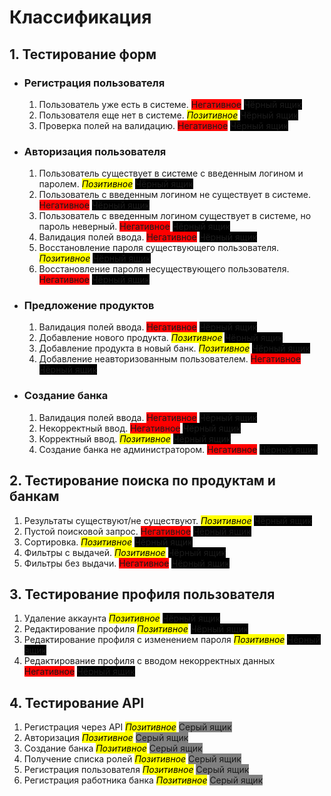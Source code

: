 # Классификация

## 1. Тестирование форм

- ### Регистрация пользователя

    1. Пользователь уже есть в системе.  <span style="background-color: red">Негативное</span> <span style="background-color: black">Чёрный ящик</span>
    2. Пользователя еще нет в системе.  <mark>*Позитивное*</mark> <span style="background-color: black">Чёрный ящик</span>
    3. Проверка полей на валидацию. <span style="background-color: red">Негативное</span> <span style="background-color: black">Чёрный ящик</span>

- ### Авторизация пользователя

    1. Пользователь существует в системе с введенным логином и паролем. <mark>*Позитивное*</mark> <span style="background-color: black">Чёрный ящик</span>
    2. Пользователь с введенным логином не существует в системе. <span style="background-color: red">Негативное</span> <span style="background-color: black">Чёрный ящик</span>
    3. Пользователь с введенным логином существует в системе, но пароль неверный. <span style="background-color: red">Негативное</span> <span style="background-color: black">Чёрный ящик</span>
    4. Валидация полей ввода. <span style="background-color: red">Негативное</span> <span style="background-color: black">Чёрный ящик</span>
    5. Восстановление пароля существующего пользователя. <mark>*Позитивное*</mark> <span style="background-color: black">Чёрный ящик</span>
    6. Восстановление пароля несуществующего пользователя. <span style="background-color: red">Негативное</span> <span style="background-color: black">Чёрный ящик</span>

- ### Предложение продуктов

    1. Валидация полей ввода. <span style="background-color: red">Негативное</span> <span style="background-color: black">Чёрный ящик</span>
    2. Добавление нового продукта. <mark>*Позитивное*</mark> <span style="background-color: black">Чёрный ящик</span>
    3. Добавление продукта в новый банк. <mark>*Позитивное*</mark> <span style="background-color: black">Чёрный ящик</span>
    4. Добавление неавторизованным пользователем. <span style="background-color: red">Негативное</span> <span style="background-color: black">Чёрный ящик</span>
    

- ### Создание банка

    1. Валидация полей ввода. <span style="background-color: red">Негативное</span> <span style="background-color: black">Чёрный ящик</span>
    2. Некорректный ввод. <span style="background-color: red">Негативное</span> <span style="background-color: black">Чёрный ящик</span>
    3. Корректный ввод. <mark>*Позитивное*</mark> <span style="background-color: black">Чёрный ящик</span>
    4. Создание банка не администратором. <span style="background-color: red">Негативное</span> <span style="background-color: black">Чёрный ящик</span>

## 2. Тестирование поиска по продуктам и банкам

1. Результаты существуют/не существуют. <mark>*Позитивное*</mark> <span style="background-color: black">Чёрный ящик</span>
2. Пустой поисковой запрос. <span style="background-color: red">Негативное</span> <span style="background-color: black">Чёрный ящик</span>
3. Сортировка. <mark>*Позитивное*</mark> <span style="background-color: black">Чёрный ящик</span>
4. Фильтры с выдачей. <mark>*Позитивное*</mark> <span style="background-color: black">Чёрный ящик</span>
5. Фильтры без выдачи. <span style="background-color: red">Негативное</span> <span style="background-color: black">Чёрный ящик</span>

## 3. Тестирование профиля пользователя

1. Удаление аккаунта <mark>*Позитивное*</mark> <span style="background-color: black">Чёрный ящик</span>
2. Редактирование профиля <mark>*Позитивное*</mark> <span style="background-color: black">Чёрный ящик</span>
3. Редактирование профиля с изменением пароля <mark>*Позитивное*</mark> <span style="background-color: black">Чёрный ящик</span>
4. Редактирование профиля с вводом некорректных данных <span style="background-color: red">Негативное</span> <span style="background-color: black">Чёрный ящик</span>

## 4. Тестирование API
1. Регистрация через API <mark>*Позитивное*</mark> <span style="background-color: grey">Серый ящик</span>
2. Авторизация <mark>*Позитивное*</mark> <span style="background-color: grey">Серый ящик</span>
3. Создание банка <mark>*Позитивное*</mark> <span style="background-color: grey">Серый ящик</span>
4. Получение списка ролей <mark>*Позитивное*</mark> <span style="background-color: grey">Серый ящик</span>
5. Регистрация пользователя <mark>*Позитивное*</mark> <span style="background-color: grey">Серый ящик</span>
6. Регистрация работника банка <mark>*Позитивное*</mark> <span style="background-color: grey">Серый ящик</span>